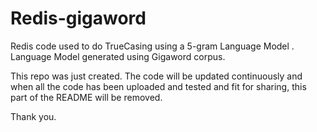 Redis-gigaword
==============

Redis code used to do TrueCasing  using a 5-gram Language Model . Language Model generated using Gigaword corpus.


This repo was just created. The code will be updated continuously and when all the code has been uploaded and tested and fit for sharing, this part of the README will be removed. 

Thank you.  
